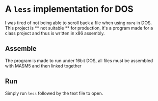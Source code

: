 # A `less` implementation for DOS

I was tired of not being able to scroll back a file when using `more` in DOS. This project is ** not suitable ** for production, it's a program made for a class project and thus is written in x86 assembly.

## Assemble
The program is made to run under 16bit DOS, all files must be assembled with MASM5 and then linked together

## Run
Simply run `less` followed by the text file to open.



